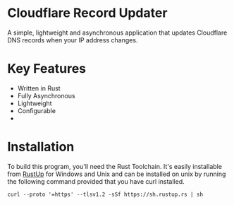 # Cloudflare Record Updater
A simple, lightweight and asynchronous application that updates Cloudflare DNS records when your IP address changes.

# Key Features
* Written in Rust
* Fully Asynchronous
* Lightweight
* Configurable
*

# Installation
To build this program, you'll need the Rust Toolchain.
It's easily installable from [RustUp](https://rustup.rs/#) for Windows and Unix 
and can be installed on unix by running the following command provided that you have curl installed.
```
curl --proto '=https' --tlsv1.2 -sSf https://sh.rustup.rs | sh
```

